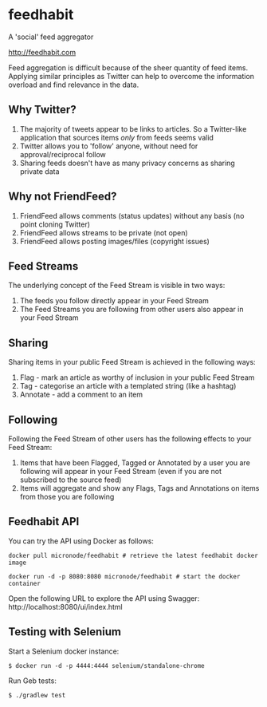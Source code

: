 feedhabit
=========

A 'social' feed aggregator

http://feedhabit.com

Feed aggregation is difficult because of the sheer quantity of feed items. Applying similar principles as Twitter
can help to overcome the information overload and find relevance in the data.

Why Twitter?
------------

 1. The majority of tweets appear to be links to articles. So a Twitter-like application that sources items _only_ from feeds seems valid
 2. Twitter allows you to 'follow' anyone, without need for approval/reciprocal follow
 3. Sharing feeds doesn't have as many privacy concerns as sharing private data

Why not FriendFeed?
-------------------

 1. FriendFeed allows comments (status updates) without any basis (no point cloning Twitter)
 2. FriendFeed allows streams to be private (not open)
 3. FriendFeed allows posting images/files (copyright issues)

Feed Streams
------------

The underlying concept of the Feed Stream is visible in two ways:

 1. The feeds you follow directly appear in your Feed Stream
 2. The Feed Streams you are following from other users also appear in your Feed Stream

Sharing
-------

Sharing items in your public Feed Stream is achieved in the following ways:

 1. Flag - mark an article as worthy of inclusion in your public Feed Stream
 2. Tag - categorise an article with a templated string (like a hashtag)
 3. Annotate - add a comment to an item

Following
---------

Following the Feed Stream of other users has the following effects to your Feed Stream:

 1. Items that have been Flagged, Tagged or Annotated by a user you are following will appear in your Feed Stream (even if you are not subscribed to the source feed)
 2. Items will aggregate and show any Flags, Tags and Annotations on items from those you are following

## Feedhabit API

You can try the API using Docker as follows:

`docker pull micronode/feedhabit # retrieve the latest feedhabit docker image`

`docker run -d -p 8080:8080 micronode/feedhabit # start the docker container`

Open the following URL to explore the API using Swagger: http://localhost:8080/ui/index.html

## Testing with Selenium

Start a Selenium docker instance:

`$ docker run -d -p 4444:4444 selenium/standalone-chrome`

Run Geb tests:

`$ ./gradlew test`
